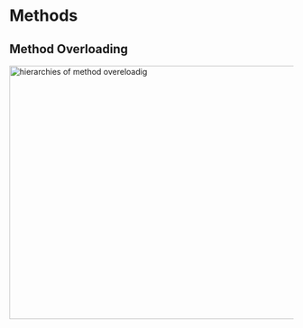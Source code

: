 <h1>⁡⁣⁢⁣Methods⁡</h1>
<h2>⁡⁣⁢⁣Method Overloading⁡</h2>
  <img src="https://static.javatpoint.com/images/java-type-promotion.png" alt="hierarchies of method overeloadig" width="600" height="450">